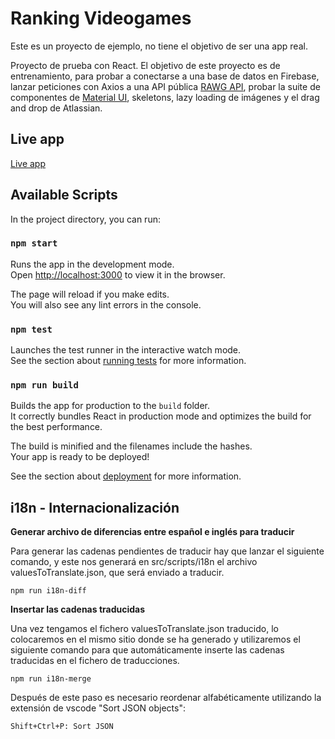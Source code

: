 # Ranking Videogames
Este es un proyecto de ejemplo, no tiene el objetivo de ser una app real.

Proyecto de prueba con React. El objetivo de este proyecto es de entrenamiento, para probar a conectarse a una base de datos en Firebase, lanzar peticiones con Axios a una API pública [RAWG API](https://rawg.io/apidocs), probar la suite de componentes de [Material UI](https://material-ui.com/es/), skeletons, lazy loading de imágenes y el drag and drop de Atlassian.

## Live app
[Live app](https://rank-videogames.netlify.app)

## Available Scripts

In the project directory, you can run:

### `npm start`

Runs the app in the development mode.<br />
Open [http://localhost:3000](http://localhost:3000) to view it in the browser.

The page will reload if you make edits.<br />
You will also see any lint errors in the console.

### `npm test`

Launches the test runner in the interactive watch mode.<br />
See the section about [running tests](https://facebook.github.io/create-react-app/docs/running-tests) for more information.

### `npm run build`

Builds the app for production to the `build` folder.<br />
It correctly bundles React in production mode and optimizes the build for the best performance.

The build is minified and the filenames include the hashes.<br />
Your app is ready to be deployed!

See the section about [deployment](https://facebook.github.io/create-react-app/docs/deployment) for more information.

## i18n - Internacionalización

**Generar archivo de diferencias entre español e inglés para traducir**

Para generar las cadenas pendientes de traducir hay que lanzar el siguiente comando, y este nos generará en src/scripts/i18n el archivo valuesToTranslate.json, que será enviado a traducir.
```
npm run i18n-diff
```

**Insertar las cadenas traducidas**

Una vez tengamos el fichero valuesToTranslate.json traducido, lo colocaremos en el mismo sitio donde se ha generado y utilizaremos el siguiente comando para que automáticamente inserte las cadenas traducidas en el fichero de traducciones.
```
npm run i18n-merge
```

Después de este paso es necesario reordenar alfabéticamente utilizando la extensión de vscode "Sort JSON objects":
```
Shift+Ctrl+P: Sort JSON
```
